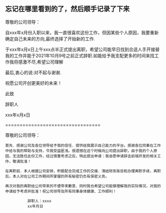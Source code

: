 
## 忘记在哪里看到的了，然后顺手记录了下来

尊敬的公司领导：

  自xxx年x月份入职以来，我一直很喜欢这份工作，但因某些个人原因，我要重新确定自己未来的方向,最终选择了开始新的工作.
  
  于xxx年x月x日上午xxx点半正式提出离职，希望公司能早日找到合适人手开接替我的工作并能于2021年10月9号之前正式辞职.如能给予我支配更多的时间来找工作我将感激不尽,希望公司理解
  
  最后,衷心的说:对不起与谢谢.
  
  祝愿公司开创更美好的未来！
  
  此致
  
  辞职人
  
  xxx年x月x日





=================================


尊敬的公司领导：

    首先．感谢公司及各位领导给予我的信任．提供给我展示自己能力的平台。感谢各位同事在工作中给与我的帮助与支持，令我受益匪浅。很遗憾在这个时候向公司提出辞职，由于我的个人原因，无法胜任此份工作，经过慎重考虑之后，特此提出申请：我自愿申请辞去前端开发的相关工作，敬请批准！

    在离职前．本人根据公司安排，积极配合完成工作的交接．清结财务账目和办理离职手续，离职后，本人对在公司工作期间所掌握的所有秘密仍负有保密义务。
    
    再次对我的离职给公司带来的不便带来歉意．同时我也希望公司能够理解我的实际情况，对我的申请给予考虑并批准！祝公司领导及所有同事身体健康、工作顺利！
    
              辞职人：xxxx
              xx年月日






